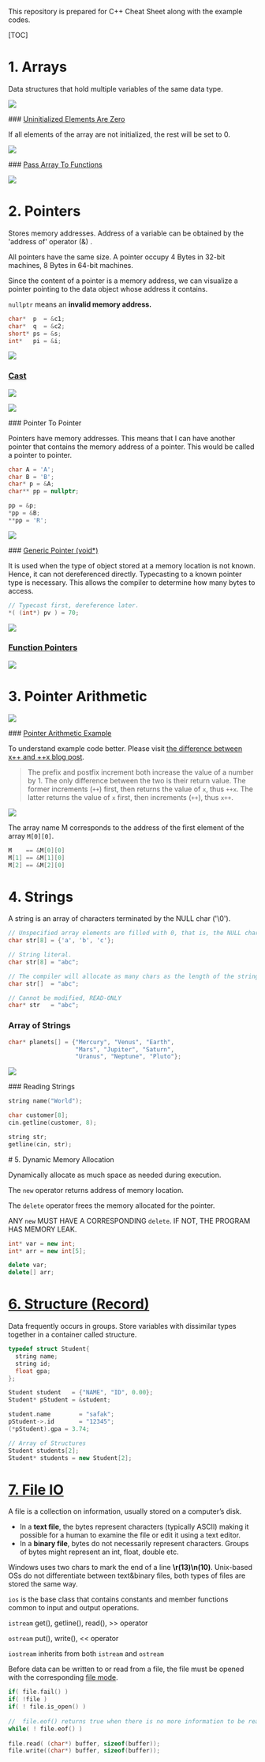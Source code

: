 This repository is prepared for C++ Cheat Sheet along with the example codes.

[TOC]

# 1. Arrays

Data structures that hold multiple variables of the same data type.

![](./Photos/1-Arrays/1-Array.png)



### [Uninitialized Elements Are Zero](http://tpcg.io/iY01WA)

If all elements of the array are not initialized, the rest will be set to 0.

![](./Photos/1-Arrays/2-Example-Code-Array-Initialization.png)



### [Pass Array To Functions](http://tpcg.io/BeBk25)

![](./Photos/1-Arrays/3-Example-Code-Sum.png)

# 2. Pointers

Stores memory addresses. Address of a variable can be obtained by the 'address of' operator (&) .

All pointers have the same size. A pointer occupy 4 Bytes in 32-bit machines, 8 Bytes in 64-bit machines.

Since the content of a pointer is a memory address, we can visualize a pointer pointing to the data object whose address it contains.

`nullptr` means an **invalid memory address.**

```c++
char*  p  = &c1;
char*  q  = &c2;
short* ps = &s;
int*   pi = &i;
```

![](./Photos/2-Pointers/1-Visualization.png)

### [Cast](http://tpcg.io/pxHcKc)

![](./Photos/2-Pointers/2-Cast.png)

![](./Photos/2-Pointers/3-Example-Code-Cast.png)

### Pointer To Pointer

Pointers have memory addresses. This means that I can have another pointer that contains the memory address of a pointer. This would be called a pointer to pointer.

```c++
char A = 'A';
char B = 'B';
char* p = &A;
char** pp = nullptr;

pp = &p;
*pp = &B;
**pp = 'R';
```

![](./Photos/2-Pointers/4-Pointer-To-Pointer.png)

### [Generic Pointer (void*)](http://tpcg.io/e6mSGU)

It is used when the type of object stored at a memory location is not known. Hence, it can not dereferenced directly. Typecasting to a known pointer type is necessary. This allows the compiler to determine how many bytes to access.

```c++
// Typecast first, dereference later.
*( (int*) pv ) = 70;
```

![](./Photos/2-Pointers/5-Example-Code-Generic.png)

### [Function Pointers](http://tpcg.io/5N3aoV)

![](./Photos/2-Pointers/6-Example-Code-FunctionPointer.png)

# 3. Pointer Arithmetic

![](./Photos/3-PointerArithmetic/1-Pointer-Arithmetic.png)

### [Pointer Arithmetic Example](http://tpcg.io/SJswzo)

To understand example code better. Please visit [the difference between x++ and ++x blog post](https://dev.to/somedood/the-difference-between-x-and-x-44dl).

> The prefix and postfix increment both increase the value of a number by 1. The only difference between the two is their return value. The former increments (`++`) first, then returns the value of `x`, thus `++x`. The latter returns the value of `x` first, then increments (`++`), thus `x++`.

![](./Photos/3-PointerArithmetic/2-Example-Code-Pointer-Arithmetic.png)



The array name M corresponds to the address of the first element of the array `M[0][0]`.

``` cpp
M    == &M[0][0]
M[1] == &M[1][0]
M[2] == &M[2][0]
```

# 4. Strings

A string is an array of characters terminated by the NULL char ('\0').

```cpp
// Unspecified array elements are filled with 0, that is, the NULL char. 
char str[8] = {'a', 'b', 'c'};

// String literal.
char str[8] = "abc";

// The compiler will allocate as many chars as the length of the string + NULL character.
char str[]  = "abc";

// Cannot be modified, READ-ONLY
char* str   = "abc";
```

### Array of Strings

```cpp
char* planets[] = {"Mercury", "Venus", "Earth", 
                   "Mars", "Jupiter", "Saturn", 
                   "Uranus", "Neptune", "Pluto"};
```

![](./Photos/4-Strings/1-Array-Of-Strings.png)

### Reading Strings

```cpp
string name("World");

char customer[8];
cin.getline(customer, 8);

string str;
getline(cin, str);
```

# 5. Dynamic Memory Allocation

Dynamically allocate as much space as needed during execution.

The `new` operator returns address of memory location.

The `delete` operator frees the memory allocated for the pointer.

ANY `new` MUST HAVE A CORRESPONDING `delete`. IF NOT, THE PROGRAM HAS MEMORY LEAK.

```cpp
int* var = new int;
int* arr = new int[5];

delete var;
delete[] arr;
```

# [6. Structure (Record)](http://tpcg.io/zNV90V)

Data frequently occurs in groups. Store variables with dissimilar types together in a container called structure.

```cpp
typedef struct Student{
  string name;
  string id;
  float gpa;
};

Student student   = {"NAME", "ID", 0.00};
Student* pStudent = &student;

student.name		= "safak";
pStudent->.id		= "12345";
(*pStudent).gpa = 3.74;

// Array of Structures
Student students[2];
Student* students = new Student[2];
```

# [7. File IO](https://repl.it/@safak17/ComputerProgramming-7-FileIO)

A file is a collection on information, usually stored on a computer’s disk.

- In a **text file**, the bytes represent characters (typically ASCII) making it possible for a human to examine the file or edit it using a text editor.
- In a **binary file**, bytes do not necessarily represent characters. Groups of bytes might represent an int, float, double etc.

Windows uses two chars to mark the end of a line **\r(13)\n(10)**. Unix-based OSs do not differentiate between text&binary files, both types of files are stored the same way.

`ios` is the base class that contains constants and member functions common to input and output operations.

`istream` get(), getline(), read(), >> operator

`ostream` put(), write(), << operator

`iostream` inherits from both `istream` and `ostream`

Before data can be written to or read from a file, the file must be opened with the corresponding [file mode](https://www.tutorialspoint.com/cplusplus/cpp_files_streams.htm).

```cpp
if( file.fail() )
if( !file )
if( ! file.is_open() )
  
//	file.eof() returns true when there is no more information to be read.
while( ! file.eof() )	
  
file.read( (char*) buffer, sizeof(buffer));
file.write((char*) buffer, sizeof(buffer));
```